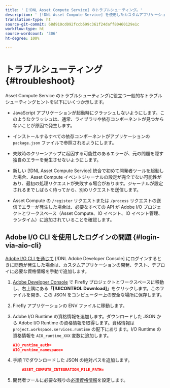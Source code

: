 ```yaml
---
title: ' [!DNL Asset Compute Service] のトラブルシューティング。'
description: ' [!DNL Asset Compute Service] を使用したカスタムアプリケーションのトラブルシューティングとデバッグ。'
translation-type: ht
source-git-commit: 68d910cd092fccb599c361f24daff80460129e1c
workflow-type: ht
source-wordcount: '306'
ht-degree: 100%

---
```



# トラブルシューティング {#troubleshoot}

Asset Compute Service のトラブルシューティングに役立つ一般的なトラブルシューティングヒントを以下にいくつか示します。

* JavaScript アプリケーションが起動時にクラッシュしないようにします。このようなクラッシュは、通常、ライブラリや依存コンポーネントが見つからないことが原因で発生します。
* インストールするすべての依存コンポーネントがアプリケーションの `package.json` ファイルで参照されるようにします。
* 失敗時のクリーンアップに起因する可能性のあるエラーが、元の問題を隠す独自のエラーを発生させないようにします。

* 新しい [!DNL Asset Compute Service] 統合で初めて開発者ツールを起動した場合、Asset Compute イベントジャーナルの設定が完全でない可能性があり、最初の処理リクエストが失敗する場合があります。ジャーナルが設定されるまでしばらく待ってから、別のリクエストを送信します。
* Asset Compute の `/register` リクエストまたは `/process` リクエストの送信でエラーが発生した場合は、必要なすべての API が Adobe I/O プロジェクトとワークスペース（Asset Compute、IO イベント、IO イベント管理、ランタイム）に追加されていることを確認します。

## Adobe I/O CLI を使用したログインの問題 {#login-via-aio-cli}

[Adobe I/O CLI を通じて](https://github.com/AdobeDocs/project-firefly/blob/master/getting_started/first_app.md#3-signing-in-from-cli) [!DNL Adobe Developer Console] にログインするときに問題が発生した場合は、カスタムアプリケーションの開発、テスト、デプロイに必要な資格情報を手動で追加します。

1. [Adobe Developer Console](https://console.adobe.io/) で Firefly プロジェクトとワークスペースに移動し、右上隅にある「**[!UICONTROL Download]**」をクリックします。このファイルを開き、この JSON をコンピューター上の安全な場所に保存します。

1. Firefly アプリケーションの ENV ファイルに移動します。

1. Adobe I/O Runtime の資格情報を追加します。ダウンロードした JSON から Adobe I/O Runtime の資格情報を取得します。資格情報は `project.workspace.services.runtime` の配下にあります。I/O Runtime の資格情報を `AIO_runtime_XXX` 変数に追加します。

   ```json
   AIO_runtime_auth=
   AIO_runtime_namespace=
   ```

1. 手順 1でダウンロードした JSON の絶対パスを追加します。

   ```json
       ASSET_COMPUTE_INTEGRATION_FILE_PATH=
   ```

1. 開発者ツールに必要な残りの[必須資格情報](develop-custom-application.md)を設定します。

<!-- TBD for later:
Add any best practices for developers in this section:
* Any items to take care of when creating projects.
* Any naming conventions, reserved keywords, etc.?
* Any terms that can become a source of confusion later based on our OOTB naming.

* If required, add limitations for custom applications and spin those off as best practices.
* Do NOT borrow any content from https://git.corp.adobe.com/nui/nui/blob/master/doc/worker_api.md. It is outdated and irrelevant for 3rd party custom applications.
-->
